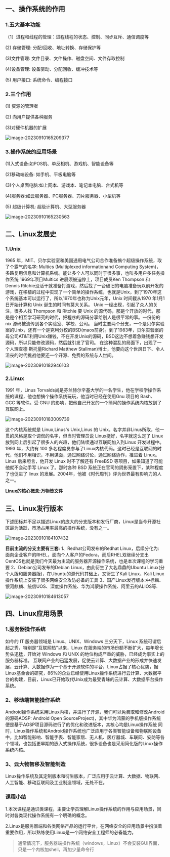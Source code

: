  

## 一、操作系统的作用

### 1.五大基本功能

（1）进程和线程的管理：进程线程的状态、控制、同步互斥、通信调度等

(2) 存储管理: 分配/回收、地址转换、存储保护等

(3)文件管理: 文件目录、文件操作、磁盘空间、文件存取控制

(4)设备管理: 设备驱动、分配回收、缓冲技术等

(5) 用户接口: 系统命令、编程接口

### 2.三个作用

(1) 资源的管理者

(2) 向用户提供各种服务

(3)对硬件机器的扩展

![image-20230910165209377](https://gitee.com/ymq_typroa/typroa/raw/main/image-20230910165209377.png)

### 3.操作系统的应用场景

(1)入式设备:如POS机、单反相机、游戏机、智能设备等

(2)移动端设备: 如手机、平板电脑等

(3)个人桌面电脑:如上网本、游戏本、笔记本电脑、台式机等

(4)服务器:如云服务器、PC服务器、刀片服务器、小型机等

(5) 超级计算机: 超级计算机、大型服务器 

![image-20230910165230563](https://gitee.com/ymq_typroa/typroa/raw/main/image-20230910165230563.png)

## 二、Linux发展史

### 1.Unix

1965 年，MIT、贝尔实验室和美国通用电气公司合作准备搞个超级操作系统，取了个露气的名字: Multics (Multiplexed informationand Computing System)，多路复用信息和计算机系统。能让多个人可以同时于很多事，也叫多用户多任务操作系统
1969年项目Multics 进展须被迫停上，项目成员Ken Thompson 和 Dennis Ritchie没活干就准备打游戏，然后找了一台破旧的电脑准备玩以前开发的游戏，在移植的过程中实现了一个简单的操作系统，也就是Unix，到了1970年这个系统基本可以运行了，所以1970年也称为Unix元年，Unix 时间截从1970 年1月1日开始计算和 Unix 诞生的时间有莫大关系。
Unix 一经出现，引起了众人的关注，很多人找 Thompson 和 Ritchie 要 Unix 的源代码，那是个开放的时代，那是是个相互学习研究的时代，把程序的源码分享给别人是很平常的事。一份份的 nix 源码被流传到各个实验室、学校、公司。
当时主要两个分支，一个是贝尔实验案的Unix，还有一个是克利分校的BSD(maos前身)。到了1983年，贝尔实验案的母公司AT&T利用Unix赚钱，不在开发Unix的源码，BSD这边不想着急赚钱想开发源码，所以只能修改源码，然后就引发了官司。
在这种混乱的局面下，出现了一个人理查德·斯托量Richard Matthew Stallman)博士，他要向这个世风日下、令人沮丧的时代挑战他要还一个开源、免费的系统与人世间。

![image-20230910182946103](https://gitee.com/ymq_typroa/typroa/raw/main/image-20230910182946103.png)

### 2.Linux

1991 年，Linus Torvalds尚是芬兰赫尔辛基大学的一名学生，他在学校学操作系统的课程，他也想搞个操作系统玩玩，他当时已经在使用Gnu 项目的 Bash、GCC 等软件。受 GNU 的影响，把他自己开发的一个简阿的操作系统内核放到了互联网上。

![image-20230910183009739](https://gitee.com/ymq_typroa/typroa/raw/main/image-20230910183009739.png)

这个内核系统就是 Linux,Linus's Unix,Linus 的 Unix。名字并非Linus所取，他一贯的风格是取个调侃的名字，但当时管理员说 Linux挺好，名字就这么定了
Linux 放到网上后引起了很多人的兴趣，他们陆续通过互联网加入到Linux 开发过程中。1993 年，大约有 100 多名程席员参与了Linux内核代码。这时已经是互联网的时代，他们不用相识，不用谋面，通过网络讨论，通过网络协作，推进着 Linux。Linus 后来坦言，他开发 Linux 时不了解还有 FreeBSD 等项目，如果知道了可能他就不会动手写 Linux 了。那时各种 BSD 系统正在官司的阴影笼置下，某种程度了也促进了 linux 的发展。2004年，他被《时代周刊》评为世界最有影响力的人之一。

**Linux的核心概念:万物皆文件**



## 三、Linux发行版本

下述图标并不足以描述Linux的庞大的分支版本和发行厂商，Linux是当今开源社区最为活跃，市场占用率最高的操作系统，没有之一。

![image-20230910184107432](https://gitee.com/ymq_typroa/typroa/raw/main/image-20230910184107432.png)

**目前主流的分支主要有三套:**
1、Redhat公司发布的Redhat Linux，后续分化为: 面向企业客户的RHEL，面向个人客户的Fedora，而后RHEL双继续分支出CentOS也就是我们今天最为主流的服务器开源操作系统，也是本次课程的学习重要
2、Debian公司发布的Debian Linux，由此衍生了大名鼎鼎的Ubuntu Linux(分个人版和服务器版)，在Ubuntu的源代码其础上，又衍生了Kali Linux，Kali Linux操作系统上安装了很多网络安全攻防必备的工具
3、国产Linux发行版本:中标麟、银河麒麟、统信UOS、深度操作系统、华为鸿蒙操作系统、阿里云的ALIOS等.

![image-20230910184613057](https://gitee.com/ymq_typroa/typroa/raw/main/image-20230910184613057.png)

## 四、Linux应用场景

### 1.服务器操作系统

如今的 IT 服务器领域是 Linux、UNIX、Windows 三分天下，Linux 系统可谓后起之秀，特别是“互联网热"以来，Linux 在服务端的市场份额不断扩大，每年增长势头迅猛，开始对 Windows 和 UNIX 的地位构成严重的威胁，已经成为事实上的服务器标准。
互联网产业的迅猛发展，促使云计算、大数据产业的形成并快速发展，云计算、大数据作为一个基于开源软件的平台，Linux占据了核心优势，据Linux基金会的研究，86%的企业已经使用Linux操作系统进行云计算、大数据平台的构建，目前，Linux已开始取代Unix成为最受青睐的云计算、大数据平台操作系统。

### 2、移动端智能操作系统

Android操作系统采用Linux内核，并进行了开源，我们可以免费取和修改Android的源码AOSP: Android Open SourceProject)，其中华为鸿蒙的手机版操作系统便是基于AOSP项目源码进行了的优化和改进版本，其核心均是Linux操作系统
同时，Linux操作系统和Android操作系统也广泛应用于各类智能设备和物联网设备中，比如智能影响、智能手表、智能家居、无人机、医疗器城、车联网、安防等各个领域，也包括更早期的嵌入式操作系统，很多设备也是采用简化版的Linux操作系统内核。

### 3、云大物智移及智能制造

Linux操作系统及其定制版本和衍生版本，广泛应用于云计算、大数据、物联网、人工智能、移动互联网及工业制造领域，无处不在。

###  课程小结

1.本次课程是通识类课程，主要让学员理解Linux操作系统的作用与应用场景，同时对各类现代操作系统有一个明确的概念。

2.Linux是服务器端和各类网络产品的运行平台，在网络安全的应用场景中扮演着重要作用，所以熟练使用Linux是一个网络安全工程师的必备能力。

> 通常情况下，服务器端操作系统（windows，Linux）不会安装GUI界面，只是一个内核加shell，再加少量命令行